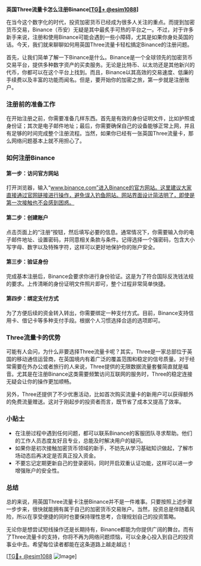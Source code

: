 **英国Three流量卡怎么注册Binance[[TG💪+ @esim1088](https://t.me/s/esim1088)]**

在当今这个数字化的时代，投资加密货币已经成为很多人关注的重点。而提到加密货币交易，Binance（币安）无疑是其中最炙手可热的平台之一。不过，对于许多新手来说，注册和使用Binance可能会遇到一些小障碍，尤其是如果你身处英国的话。今天，我们就来聊聊如何用英国Three流量卡轻松搞定Binance的注册问题。

首先，让我们简单了解一下Binance是什么。Binance是一个全球领先的加密货币交易平台，提供多种数字资产的买卖服务。无论是比特币、以太坊还是其他新兴的代币，你都可以在这个平台上找到。而且，Binance以其高效的交易速度、低廉的手续费以及丰富的功能而闻名。但是，要开始你的加密之旅，第一步就是注册账户。

### 注册前的准备工作

在开始注册之前，你需要准备几样东西。首先是有效的身份证明文件，比如护照或身份证；其次是电子邮件地址；最后，你需要确保自己的设备能够正常上网，并且有足够的时间完成整个注册流程。当然，如果你已经有一张英国Three流量卡，那么网络问题基本上就不用担心了。

### 如何注册Binance

#### 第一步：访问官方网站

打开浏览器，输入“www.binance.com”进入Binance的官方网站。这里建议大家直接通过官网链接进行操作，避免误入钓鱼网站。网站界面设计简洁明了，即使是第一次接触也不会感到困惑。

#### 第二步：创建账户

点击页面上的“注册”按钮，然后填写必要的信息。通常情况下，你需要输入你的电子邮件地址、设置密码，并同意相关条款与条件。记得选择一个强密码，包含大小写字母、数字以及特殊字符，这样可以更好地保护你的账户安全。

#### 第三步：验证身份

完成基本注册后，Binance会要求你进行身份验证。这是为了符合国际反洗钱法规的要求。上传清晰的身份证明文件照片即可，整个过程非常简单快捷。

#### 第四步：绑定支付方式

为了方便后续的资金转入转出，你需要绑定一种支付方式。目前，Binance支持信用卡、借记卡等多种支付手段。根据个人习惯选择合适的选项即可。

### Three流量卡的优势

可能有人会问，为什么非要选择Three流量卡呢？其实，Three是一家总部位于英国的移动通信运营商，在英国境内有着广泛的覆盖范围和稳定的信号质量。对于经常需要在外办公或者旅行的人来说，Three提供的无限数据流量套餐简直就是福音。尤其是在注册Binance这类需要频繁访问互联网的服务时，Three的稳定连接无疑会让你的操作更加顺畅。

另外，Three还提供了不少优惠活动，比如首次购买流量卡的新用户可以获得额外的免费流量赠送。这对于刚起步的投资者而言，既节省了成本又提高了效率。

### 小贴士

- 在注册过程中遇到任何问题，都可以联系Binance的客服团队寻求帮助。他们的工作人员态度友好且专业，总能及时解决用户的疑问。
- 如果你是初次接触加密货币领域的新手，不妨先从学习基础知识做起，了解市场动态后再决定是否真正投入资金。
- 不要忘记定期更新自己的登录密码，同时开启双重认证功能，这样可以进一步增强账户的安全性。

### 总结

总的来说，用英国Three流量卡注册Binance并不是一件难事。只要按照上述步骤一步步来，很快就能拥有属于自己的加密货币交易账户。当然，投资总是伴随着风险，所以在享受便捷的同时也要保持理性思考，合理规划自己的投资策略。

无论你是想尝试短线操作还是长期持有，Binance都能为你提供广阔的舞台。而有了Three流量卡的支持，你将不再为网络问题烦恼，可以全身心投入到自己的投资事业中去。希望每位读者都能在这条道路上越走越远！

[[TG💪+ @esim1088](https://t.me/s/esim1088) ![Image](https://i.postimg.cc/4NQfJmqS/Snipaste-2025-05-13-00-14-12.png)]